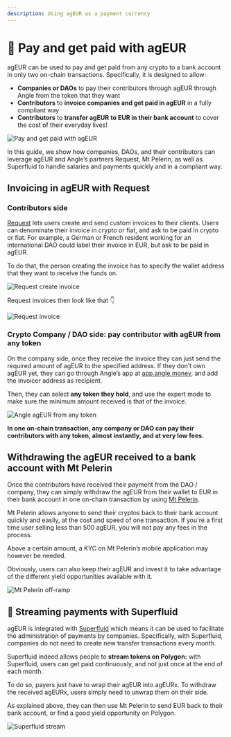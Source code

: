 ```yaml
---
description: Using agEUR as a payment currency
---
```


# 💸 Pay and get paid with agEUR

agEUR can be used to pay and get paid from any crypto to a bank account in only two on-chain transactions. Specifically, it is designed to allow:

- **Companies or DAOs** to pay their contributors through agEUR through Angle from the token that they want
- **Contributors** to **invoice companies and get paid in agEUR** in a fully compliant way
- **Contributors** to **transfer agEUR** **to EUR in their bank account** to cover the cost of their everyday lives!

![Pay and get paid with agEUR](../../.gitbook/assets/getting-paid-ageur.jpg)

In this guide, we show how companies, DAOs, and their contributors can leverage agEUR and Angle’s partners Request, Mt Pelerin, as well as Superfluid to handle salaries and payments quickly and in a compliant way.

## Invoicing in agEUR with Request

### Contributors side

[Request](https://app.request.finance) lets users create and send custom invoices to their clients. Users can denominate their invoice in crypto or fiat, and ask to be paid in crypto or fiat. For example, a German or French resident working for an international DAO could label their invoice in EUR, but ask to be paid in agEUR.

To do that, the person creating the invoice has to specify the wallet address that they want to receive the funds on.

![Request create invoice](../../.gitbook/assets/request-create-invoice.png)

Request invoices then look like that 👇

![Request invoice](../../.gitbook/assets/request-invoice.png)

### Crypto Company / DAO side: pay contributor with agEUR from any token

On the company side, once they receive the invoice they can just send the required amount of agEUR to the specified address. If they don’t own agEUR yet, they can go through Angle’s app at [app.angle.money](http://app.angle.money), and add the invoicer address as recipient.

Then, they can select **any token they hold**, and use the expert mode to make sure the minimum amount received is that of the invoice.

![Angle agEUR from any token](../../.gitbook/assets/send-to-recipient.png)

**In one on-chain transaction, any company or DAO can pay their contributors with any token, almost instantly, and at very low fees.**

## Withdrawing the agEUR received to a bank account with Mt Pelerin

Once the contributors have received their payment from the DAO / company, they can simply withdraw the agEUR from their wallet to EUR in their bank account in one on-chain transaction by using [Mt Pelerin](https://www.mtpelerin.com/sell-crypto).

Mt Pelerin allows anyone to send their cryptos back to their bank account quickly and easily, at the cost and speed of one transaction. If you're a first time user selling less than 500 agEUR, you will not pay any fees in the process.

Above a certain amount, a KYC on Mt Pelerin’s mobile application may however be needed.

Obviously, users can also keep their agEUR and invest it to take advantage of the different yield opportunities available with it.

![Mt Pelerin off-ramp](../../.gitbook/assets/mtpelerin-offramp.png)

## 💸 Streaming payments with Superfluid

agEUR is integrated with [Superfluid](https://www.superfluid.finance/home) which means it can be used to facilitate the administration of payments by companies. Specifically, with Superfluid, companies do not need to create new transfer transactions every month.

Superfluid indeed allows people to **stream tokens on Polygon:** with Superfluid, users can get paid continuously, and not just once at the end of each month.

To do so, payers just have to wrap their agEUR into agEURx. To withdraw the received agEURx, users simply need to unwrap them on their side.

As explained above, they can then use Mt Pelerin to send EUR back to their bank account, or find a good yield opportunity on Polygon.

![Superfluid stream](../../.gitbook/assets/superfluid-stream.png)
